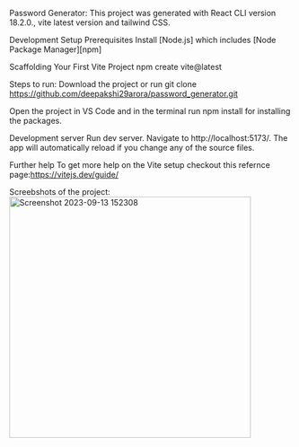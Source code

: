 Password Generator:
This project was generated with React CLI version 18.2.0., vite latest version and tailwind CSS.

Development Setup
Prerequisites
Install [Node.js] which includes [Node Package Manager][npm]

Scaffolding Your First Vite Project
npm create vite@latest

Steps to run:
Download the project or run git clone https://github.com/deepakshi29arora/password_generator.git

Open the project in VS Code and in the terminal run npm install for installing the packages.

Development server
Run dev server. Navigate to http://localhost:5173/. The app will automatically reload if you change any of the source files.

Further help
To get more help on the Vite setup checkout this refernce page:https://vitejs.dev/guide/

Screebshots of the project:
<img width="430" alt="Screenshot 2023-09-13 152308" src="https://github.com/deepakshi29arora/password_generator/assets/65848080/73859422-debe-4425-ba53-7adb6796cf5e">

